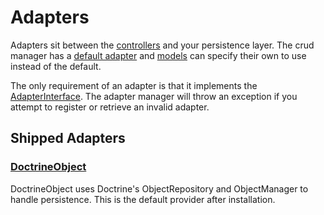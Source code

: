 # Adapters

Adapters sit between the [controllers](https://github.com/spiffyjr/spiffy-crud/blob/master/doc/controllers.md) and your
persistence layer. The crud manager has a [default adapter](https://github.com/spiffyjr/spiffy-crud/blob/master/doc/options.md#default_adapter)
and [models](https://github.com/spiffyjr/spiffy-crud/blob/master/doc/models.md) can specify their own to use instead
of the default.

The only requirement of an adapter is that it implements the 
[AdapterInterface](https://github.com/spiffyjr/spiffy-crud/blob/master/src/SpiffyCrud/Adapter/AdapterInterface.php). 
The adapter manager will throw an exception if you attempt to register or retrieve an invalid adapter.

## Shipped Adapters

### [DoctrineObject](https://github.com/spiffyjr/spiffy-crud/blob/master/src/SpiffyCrud/Adapter/DoctrineObject.php)

DoctrineObject uses Doctrine's ObjectRepository and ObjectManager to handle persistence. This is the default provider 
after installation.
